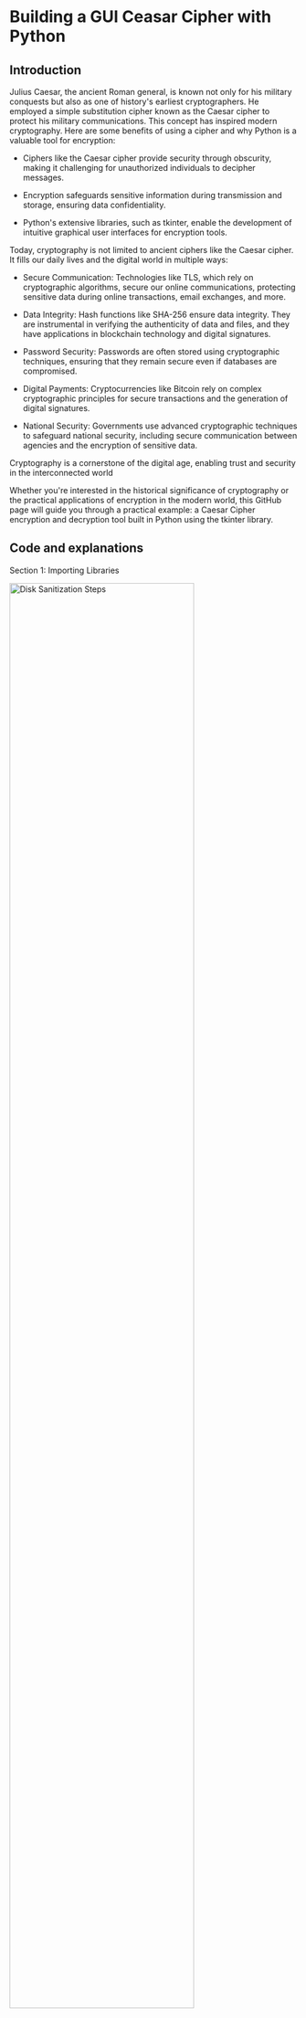 <h1>Building a GUI Ceasar Cipher with Python</h1>

<h2>Introduction</h2>

Julius Caesar, the ancient Roman general, is known not only for his military conquests but also as one of history's earliest cryptographers. He employed a simple substitution cipher known as the Caesar cipher to protect his military communications. This concept has inspired modern cryptography. Here are some benefits of using a cipher and why Python is a valuable tool for encryption:

- Ciphers like the Caesar cipher provide security through obscurity, making it challenging for unauthorized individuals to decipher messages.
  
- Encryption safeguards sensitive information during transmission and storage, ensuring data confidentiality.
  
- Python's extensive libraries, such as tkinter, enable the development of intuitive graphical user interfaces for encryption tools.

Today, cryptography is not limited to ancient ciphers like the Caesar cipher. It fills our daily lives and the digital world in multiple ways:

- Secure Communication: Technologies like TLS, which rely on cryptographic algorithms, secure our online communications, protecting sensitive data during online transactions, email exchanges, and more.

- Data Integrity: Hash functions like SHA-256 ensure data integrity. They are instrumental in verifying the authenticity of data and files, and they have applications in blockchain technology and digital signatures.

- Password Security: Passwords are often stored using cryptographic techniques, ensuring that they remain secure even if databases are compromised.

- Digital Payments: Cryptocurrencies like Bitcoin rely on complex cryptographic principles for secure transactions and the generation of digital signatures.

- National Security: Governments use advanced cryptographic techniques to safeguard national security, including secure communication between agencies and the encryption of sensitive data.

Cryptography is a cornerstone of the digital age, enabling trust and security in the interconnected world

Whether you're interested in the historical significance of cryptography or the practical applications of encryption in the modern world, this GitHub page will guide you through a practical example: a Caesar Cipher encryption and decryption tool built in Python using the tkinter library.

<h2>Code and explanations</h2>

Section 1: Importing Libraries

<img src="https://i.imgur.com/8aNTnlE.png" height="80%" width="80%" alt="Disk Sanitization Steps"/>

Explanation:

In this section, we import the necessary Python libraries:

tkinter: This library is used for creating the graphical user interface (GUI).

string: This library provides string constants, including the lowercase English alphabet.

Section 2: Encryption Function

<img src="https://i.imgur.com/2Sxpnsa.png" height="80%" width="80%" alt="Disk Sanitization Steps"/>

Explanation:

This section defines the encrypt function, which performs Caesar Cipher encryption.

It retrieves the shift value, input text, and a set of characters.

It generates a key for encryption based on the shift value.

The function then encrypts the input text using the key and displays the result in the GUI.

Section 3: Decryption Function

<img src="https://i.imgur.com/0ootCW0.png" height="80%" width="80%" alt="Disk Sanitization Steps"/>

Explanation:

This section defines the decrypt function, which performs Caesar Cipher decryption.
It retrieves the shift value, input text, and a set of characters.
It generates a key for decryption based on the shift value.
The function then decrypts the input text using the key and displays the result in the GUI.

Section 4: GUI Initialization

<img src="https://i.imgur.com/I1wG6ZC.png" height="80%" width="80%" alt="Disk Sanitization Steps"/>

Explanation:

This section initializes the GUI by creating a main window with a title and specific dimensions. It also sets the background color.

Section 5: Introduction and Labels

<img src="https://i.imgur.com/FlWMY15.png" height="80%" width="80%" alt="Disk Sanitization Steps"/>

Explanation:

These lines create and display labels in the GUI, providing introductory information and instructions for using the Caesar Cipher tool.

Section 6: Shift Value Input

<img src="https://i.imgur.com/HaiK5s9.png" height="80%" width="80%" alt="Disk Sanitization Steps"/>

Explanation:

This section creates labels and an entry widget for users to input the shift value for encryption or decryption.

Section 7: Message Input

<img src="https://i.imgur.com/zyqfCZ6.png" height="80%" width="80%" alt="Disk Sanitization Steps"/>

Explanation:

These lines create labels and a Text widget for users to enter the message they want to encrypt or decrypt.

Section 8: Encryption and Decryption Buttons

<img src="https://i.imgur.com/FkndSNC.png" height="80%" width="80%" alt="Disk Sanitization Steps"/>

Explanation:

This section adds buttons for encryption and decryption. The command parameter associates these buttons with the encrypt and decrypt functions defined earlier.

Section 9: Result Display

<img src="https://i.imgur.com/4rUxAcu.png" height="80%" width="80%" alt="Disk Sanitization Steps"/>

Explanation:

These lines create a Text widget to display the result of encryption or decryption.

Section 10: Author Information

<img src="https://i.imgur.com/CWXDFmT.png" height="80%" width="80%" alt="Disk Sanitization Steps"/>

Explanation:

This section provides information about the author of the Caesar Cipher tool.

Section 11: Main Loop

<img src="https://i.imgur.com/pC3zvcx.png" height="80%" width="80%" alt="Disk Sanitization Steps"/>

Explanation:

This line initiates the main event loop, which keeps the GUI application running and responsive to user interactions.
The code is organized into these logical sections to create a user-friendly Caesar Cipher encryption and decryption tool with a graphical user interface.








